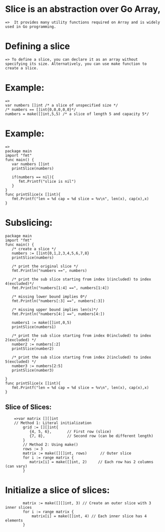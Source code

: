 # Slice is an abstraction over Go Array, 
    =>  It provides many utility functions required on Array and is widely used in Go programming.

# Defining a slice
    => To define a slice, you can declare it as an array without specifying its size. Alternatively, you can use make function to create a slice.

# Example:
    =>
    var numbers []int /* a slice of unspecified size */
    /* numbers == []int{0,0,0,0,0}*/
    numbers = make([]int,5,5) /* a slice of length 5 and capacity 5*/

# Example:
    =>
    package main
    import "fmt"
    func main() {
       var numbers []int
       printSlice(numbers)
       
       if(numbers == nil){
          fmt.Printf("slice is nil")
       }
    }
    func printSlice(x []int){
       fmt.Printf("len = %d cap = %d slice = %v\n", len(x), cap(x),x)
    }

# Subslicing:
    package main
    import "fmt"
    func main() {
       /* create a slice */
       numbers := []int{0,1,2,3,4,5,6,7,8}   
       printSlice(numbers)
       
       /* print the original slice */
       fmt.Println("numbers ==", numbers)
       
       /* print the sub slice starting from index 1(included) to index 4(excluded)*/
       fmt.Println("numbers[1:4] ==", numbers[1:4])
       
       /* missing lower bound implies 0*/
       fmt.Println("numbers[:3] ==", numbers[:3])
       
       /* missing upper bound implies len(s)*/
       fmt.Println("numbers[4:] ==", numbers[4:])
       
       numbers1 := make([]int,0,5)
       printSlice(numbers1)
       
       /* print the sub slice starting from index 0(included) to index 2(excluded) */
       number2 := numbers[:2]
       printSlice(number2)
       
       /* print the sub slice starting from index 2(included) to index 5(excluded) */
       number3 := numbers[2:5]
       printSlice(number3)
       
    }
    func printSlice(x []int){
       fmt.Printf("len = %d cap = %d slice = %v\n", len(x), cap(x),x)
    }


## Slice of Slices:
        =>var matrix [][]int
        // Method 1: Literal initialization
            grid := [][]int{
               {4, 5, 6},       // First row (slice)
               {7, 8},          // Second row (can be different length)
            }
            // Method 2: Using make()
            rows := 3
            matrix := make([][]int, rows)      // Outer slice
            for i := range matrix {
               matrix[i] = make([]int, 2)     // Each row has 2 columns (can vary)
            }
# Initialize a slice of slices:

            matrix := make([][]int, 3) // Create an outer slice with 3 inner slices
            for i := range matrix {
                matrix[i] = make([]int, 4) // Each inner slice has 4 elements
            }
